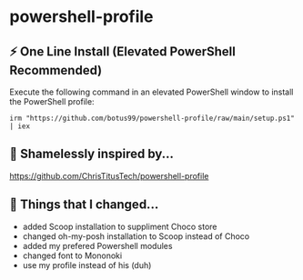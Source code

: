 # powershell-profile

## ⚡ One Line Install (Elevated PowerShell Recommended)

Execute the following command in an elevated PowerShell window to install the PowerShell profile:

```
irm "https://github.com/botus99/powershell-profile/raw/main/setup.ps1" | iex
```

## 👀 Shamelessly inspired by...
https://github.com/ChrisTitusTech/powershell-profile

## 🎨 Things that I changed...
- added Scoop installation to suppliment Choco store
- changed oh-my-posh installation to Scoop instead of Choco
- added my prefered Powershell modules
- changed font to Mononoki
- use my profile instead of his (duh)
